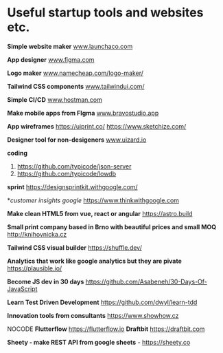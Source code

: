 # Useful startup tools and websites etc.

**Simple website maker** www.launchaco.com

**App designer** www.figma.com

**Logo maker** www.namecheap.com/logo-maker/

**Tailwind CSS components** www.tailwindui.com/

**Simple CI/CD** www.hostman.com

**Make mobile apps from FIgma** www.bravostudio.app

**App wireframes**
  https://uiprint.co/
  https://www.sketchize.com/


**Designer tool for non-desigeners** www.uizard.io


**coding**

1. https://github.com/typicode/json-server
2. https://github.com/typicode/lowdb

**sprint** https://designsprintkit.withgoogle.com/

**customer insights google* https://www.thinkwithgoogle.com

**Make clean HTML5 from vue, react or angular** https://astro.build

**Small print company based in Brno with beautiful prices and small MOQ** http://knihovnicka.cz

**Tailwind CSS visual builder** https://shuffle.dev/

**Analytics that work like google analytics but they are pivate** https://plausible.io/

**Become JS dev in 30 days** https://github.com/Asabeneh/30-Days-Of-JavaScript

**Learn Test Driven Development** https://github.com/dwyl/learn-tdd

**Innovation tools from consultants** https://www.showhow.cz

NOCODE
**Flutterflow** https://flutterflow.io
**Draftbit** https://draftbit.com

**Sheety - make REST API from google sheets** - https://sheety.co
